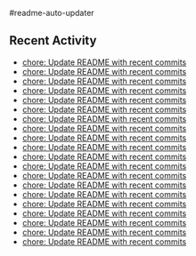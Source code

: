 #readme-auto-updater

## Recent Activity
<!-- LATEST_COMMITS:START -->
- [chore: Update README with recent commits](https://github.com/NEO1717/readme-auto-updater/commit/818670ad2098933195f5480ddfe0b6702c28cd77)
- [chore: Update README with recent commits](https://github.com/NEO1717/readme-auto-updater/commit/9a5d917168cc544ab6ad715409948a4322375895)
- [chore: Update README with recent commits](https://github.com/NEO1717/readme-auto-updater/commit/6ad106aa870405b0c3670bd578ce642f9645d3da)
- [chore: Update README with recent commits](https://github.com/NEO1717/readme-auto-updater/commit/79af0c877a6f92bec2b8a967a15464fc11ed717e)
- [chore: Update README with recent commits](https://github.com/NEO1717/readme-auto-updater/commit/9406dafdb588fc54c8c9e27f49396e310e04a5da)
- [chore: Update README with recent commits](https://github.com/NEO1717/readme-auto-updater/commit/3bf6070e9e3dfe98c6505b9ff34738999cbc9f57)
- [chore: Update README with recent commits](https://github.com/NEO1717/readme-auto-updater/commit/7061c6d7f4b1e79fde9876ef37b9443e9aa964a6)
- [chore: Update README with recent commits](https://github.com/NEO1717/readme-auto-updater/commit/1f00939d9a601fccc3d09cbe0a2b529b6cc9f4f2)
- [chore: Update README with recent commits](https://github.com/NEO1717/readme-auto-updater/commit/f249c016f6a4c7d50408c95746a212c040b11cdb)
- [chore: Update README with recent commits](https://github.com/NEO1717/readme-auto-updater/commit/dc48ece5e643ddb9beacd8510c06dfa53fe40786)
- [chore: Update README with recent commits](https://github.com/NEO1717/readme-auto-updater/commit/cddf7627358a8b34fc898ea7557cb2a1817aa416)
- [chore: Update README with recent commits](https://github.com/NEO1717/readme-auto-updater/commit/f69a30bf618afb134a37159fba2580d5c8e0842e)
- [chore: Update README with recent commits](https://github.com/NEO1717/readme-auto-updater/commit/dcc3c6a91a155bbc8dd8d16941ca0aa64608371a)
- [chore: Update README with recent commits](https://github.com/NEO1717/readme-auto-updater/commit/29956a62f03acfe456fe64ac19a10d69dc425893)
- [chore: Update README with recent commits](https://github.com/NEO1717/readme-auto-updater/commit/a2e2eaa2b7d08cbda35aac19bc5661ad952fd453)
- [chore: Update README with recent commits](https://github.com/NEO1717/readme-auto-updater/commit/5d79de6477ec75420272d1ae53988d285dea7ced)
- [chore: Update README with recent commits](https://github.com/NEO1717/readme-auto-updater/commit/26d200a6bdfdd074cd0cf84539c1ff01bf2dd8d5)
- [chore: Update README with recent commits](https://github.com/NEO1717/readme-auto-updater/commit/33401ca2f6cee803509e9fa984f40d4ad1025a90)
- [chore: Update README with recent commits](https://github.com/NEO1717/readme-auto-updater/commit/e862495a0661b2a068d2cec86217a1409326c498)
- [chore: Update README with recent commits](https://github.com/NEO1717/readme-auto-updater/commit/0441d174f011f41d867b0ca9abb15bbf02deac08)
<!-- LATEST_COMMITS:END -->

